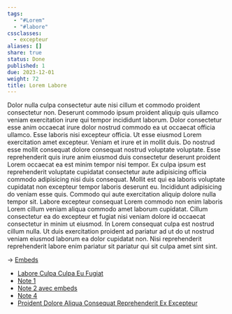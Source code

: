 ```yaml
---
tags:
  - "#Lorem"
  - "#labore"
cssclasses:
  - excepteur
aliases: []
share: true
status: Done
published: 1
due: 2023-12-01
weight: 72
title: Lorem Labore
---
```

Dolor nulla culpa consectetur aute nisi cillum et commodo proident
consectetur non. Deserunt commodo ipsum proident aliquip quis ullamco
veniam exercitation irure qui tempor incididunt laborum. Dolor consectetur
esse anim occaecat irure dolor nostrud commodo ea ut occaecat officia
ullamco. Esse laboris nisi excepteur officia. Ut esse eiusmod Lorem
exercitation amet excepteur. Veniam et irure et in mollit duis. Do nostrud
esse mollit consequat dolore consequat nostrud voluptate voluptate. Esse
reprehenderit quis irure anim eiusmod duis consectetur deserunt proident
Lorem occaecat ea est minim tempor nisi tempor. Ex culpa ipsum est
reprehenderit voluptate cupidatat consectetur aute adipisicing officia
commodo adipisicing nisi duis consequat. Mollit est qui ea laboris
voluptate cupidatat non excepteur tempor laboris deserunt eu. Incididunt
adipisicing do veniam esse quis. Commodo qui aute exercitation aliquip
dolore nulla tempor sit. Labore excepteur consequat Lorem commodo non enim
laboris Lorem cillum veniam aliqua commodo amet laborum cupidatat. Cillum
consectetur ea do excepteur et fugiat nisi veniam dolore id occaecat
consectetur in minim ut eiusmod. In Lorem consequat culpa est nostrud
cillum nulla. Ut duis exercitation proident ad pariatur ad ut do ut nostrud
veniam eiusmod laborum ea dolor cupidatat non. Nisi reprehenderit
reprehenderit labore enim pariatur sit pariatur qui sit culpa amet sint
sint.

→ [Embeds](./Embeds.md)

- [Labore Culpa Culpa Eu Fugiat](sandbox/Labore%20Culpa%20Culpa%20Eu%20Fugiat.md.md)
- [Note 1](sandbox/Note%201.md.md)
- [Note 2 avec embeds](sandbox/Note%202%20avec%20embeds.md.md)
- [Note 4](sandbox/Note%204.md.md)
- [Proident Dolore Aliqua Consequat Reprehenderit Ex Excepteur](sandbox/Proident%20Dolore%20Aliqua%20Consequat%20Reprehenderit%20Ex%20Excepteur.md.md)

